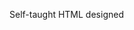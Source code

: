 Self-taught HTML designed
              
 
 
 
      
 
 
                                                                             